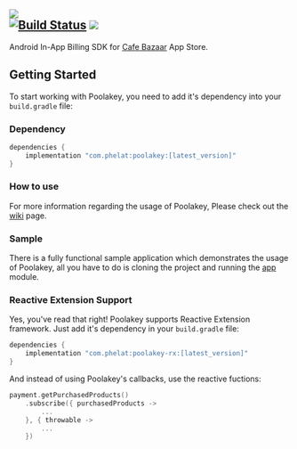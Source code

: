 <img src="https://github.com/PHELAT/Poolakey/raw/master/asset/Poolakey.jpg"/><br/>
[![Build Status](https://travis-ci.org/PHELAT/Poolakey.svg?branch=master)](https://travis-ci.org/PHELAT/Poolakey) [![](https://api.bintray.com/packages/m4hdi/Poolakey/Poolakey/images/download.svg)](https://bintray.com/beta/#/m4hdi/Poolakey?tab=packages)  
-
Android In-App Billing SDK for [Cafe Bazaar](https://cafebazaar.ir/?l=en) App Store.
## Getting Started
To start working with Poolakey, you need to add it's dependency into your `build.gradle` file:
### Dependency
```groovy
dependencies {
    implementation "com.phelat:poolakey:[latest_version]"
}
```
### How to use
For more information regarding the usage of Poolakey, Please check out the [wiki](https://github.com/PHELAT/Poolakey/wiki) page.
### Sample
There is a fully functional sample application which demonstrates the usage of Poolakey, all you have to do is cloning the project and running the [app](https://github.com/PHELAT/Poolakey/tree/master/app) module.
### Reactive Extension Support
Yes, you've read that right! Poolakey supports Reactive Extension framework. Just add it's dependency in your `build.gradle` file:
```groovy
dependencies {
    implementation "com.phelat:poolakey-rx:[latest_version]"
}
```
And instead of using Poolakey's callbacks, use the reactive fuctions:
```kotlin
payment.getPurchasedProducts()
    .subscribe({ purchasedProducts ->
        ...
    }, { throwable ->
        ...
    })
```
